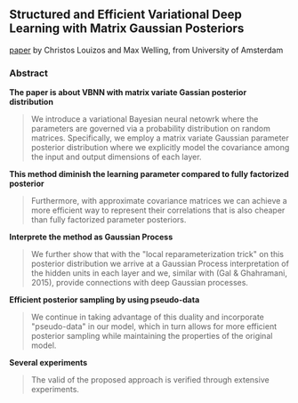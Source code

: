 ## Structured and Efficient Variational Deep Learning with Matrix Gaussian Posteriors
[paper](https://arxiv.org/abs/1603.04733) by Christos Louizos and Max Welling, from University of Amsterdam

### Abstract
**The paper is about VBNN with matrix variate Gassian posterior distribution**
> We introduce a variational Bayesian neural netowrk where the parameters are governed via a probability distribution on random matrices. Specifically, we employ a matrix variate Gaussian parameter posterior distribution where we explicitly model the covariance among the input and output dimensions of each layer. 

**This method diminish the learning parameter compared to fully factorized posterior**
> Furthermore, with approximate covariance matrices we can achieve a more efficient way to represent their correlations that is also cheaper than fully factorized parameter posteriors. 

**Interprete the method as Gaussian Process**
> We further show that with the "local reparameterization trick" on this posterior distribution we arrive at a Gaussian Process interpretation of the hidden units in each layer and we, similar with (Gal & Ghahramani, 2015), provide connections with deep Gaussian processes. 

**Efficient posterior sampling by using pseudo-data**
> We continue in taking advantage of this duality and incorporate "pseudo-data" in our model, which in turn allows for more efficient posterior sampling while maintaining the properties of the original model. 

**Several experiments** 
> The valid of the proposed approach is verified through extensive experiments.

